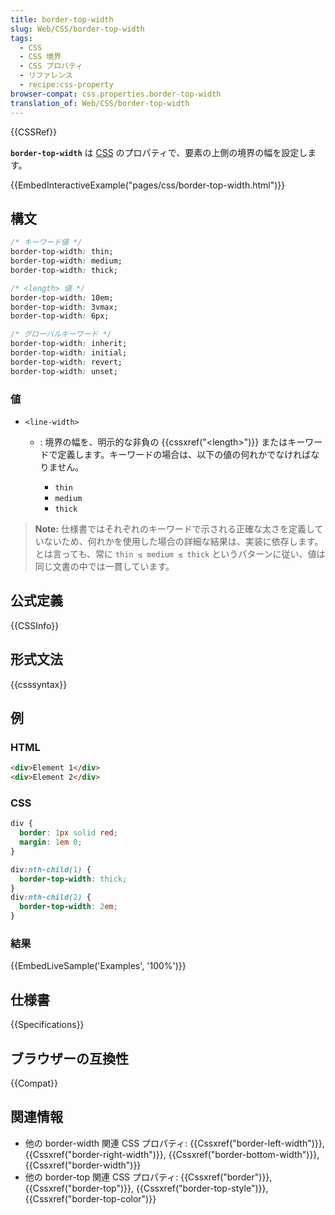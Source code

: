 ```yaml
---
title: border-top-width
slug: Web/CSS/border-top-width
tags:
  - CSS
  - CSS 境界
  - CSS プロパティ
  - リファレンス
  - recipe:css-property
browser-compat: css.properties.border-top-width
translation_of: Web/CSS/border-top-width
---
```

{{CSSRef}}

**`border-top-width`** は [CSS](/ja/docs/Web/CSS) のプロパティで、要素の上側の境界の幅を設定します。

{{EmbedInteractiveExample("pages/css/border-top-width.html")}}

## 構文

```css
/* キーワード値 */
border-top-width: thin;
border-top-width: medium;
border-top-width: thick;

/* <length> 値 */
border-top-width: 10em;
border-top-width: 3vmax;
border-top-width: 6px;

/* グローバルキーワード */
border-top-width: inherit;
border-top-width: initial;
border-top-width: revert;
border-top-width: unset;
```

### 値

- `<line-width>`

  - : 境界の幅を、明示的な非負の {{cssxref("&lt;length&gt;")}} またはキーワードで定義します。キーワードの場合は、以下の値の何れかでなければなりません。

    - `thin`
    - `medium`
    - `thick`

 > **Note:** 仕様書ではそれぞれのキーワードで示される正確な太さを定義していないため、何れかを使用した場合の詳細な結果は、実装に依存します。とは言っても、常に `thin ≤ medium ≤ thick` というパターンに従い、値は同じ文書の中では一貫しています。

## 公式定義

{{CSSInfo}}

## 形式文法

{{csssyntax}}

<h2 id="Examples">例</h2>

### HTML

```html
<div>Element 1</div>
<div>Element 2</div>
```

### CSS

```css
div {
  border: 1px solid red;
  margin: 1em 0;
}

div:nth-child(1) {
  border-top-width: thick;
}
div:nth-child(2) {
  border-top-width: 2em;
}
```

### 結果

{{EmbedLiveSample('Examples', '100%')}}

## 仕様書

{{Specifications}}

## ブラウザーの互換性

{{Compat}}

## 関連情報

 - 他の border-width 関連 CSS プロパティ: {{Cssxref("border-left-width")}}, {{Cssxref("border-right-width")}}, {{Cssxref("border-bottom-width")}}, {{Cssxref("border-width")}}
 - 他の border-top 関連 CSS プロパティ: {{Cssxref("border")}}, {{Cssxref("border-top")}}, {{Cssxref("border-top-style")}}, {{Cssxref("border-top-color")}}
